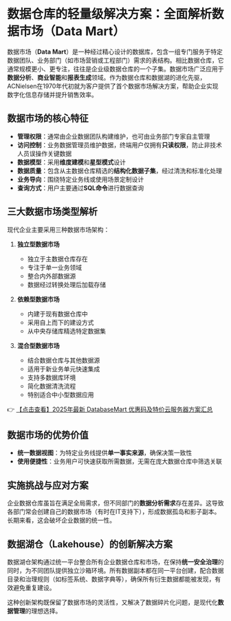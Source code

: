 # 数据仓库的轻量级解决方案：全面解析数据市场（Data Mart）

数据市场（**Data Mart**）是一种经过精心设计的数据库，包含一组专门服务于特定数据团队、业务部门（如市场营销或工程部门）需求的表结构。相比数据仓库，它通常规模更小、更专注，往往是企业级数据仓库的一个子集。数据市场广泛应用于**数据分析**、**商业智能**和**报表生成**领域。作为数据仓库和数据湖的进化先驱，ACNielsen在1970年代初就为客户提供了首个数据市场解决方案，帮助企业实现数字化信息存储并提升销售效率。

## 数据市场的核心特征

- **管理权限**：通常由企业数据团队构建维护，也可由业务部门专家自主管理
- **访问控制**：业务数据管理员维护数据，终端用户仅拥有**只读权限**，防止非技术人员误操作关键数据
- **数据模型**：采用**维度建模**和**星型模式**设计
- **数据质量**：包含从主数据仓库精选的**结构化数据子集**，经过清洗和标准化处理
- **业务导向**：围绕特定业务线或使用场景定制设计
- **查询方式**：用户主要通过**SQL命令**进行数据查询

## 三大数据市场类型解析

现代企业主要采用三种数据市场架构：

1. **独立型数据市场**
   - 独立于主数据仓库存在
   - 专注于单一业务领域
   - 整合内外部数据源
   - 数据经过转换处理后加载存储

2. **依赖型数据市场**
   - 内建于现有数据仓库中
   - 采用自上而下的建设方式
   - 从中央存储库精选特定数据集

3. **混合型数据市场**
   - 结合数据仓库与其他数据源
   - 适用于新业务单元快速集成
   - 支持多数据库环境
   - 简化数据清洗流程
   - 特别适合中小型数据应用

👉 [【点击查看】2025年最新 DatabaseMart 优惠码及特价云服务器方案汇总](https://bit.ly/DatabaseMart)

## 数据市场的优势价值

- **统一数据视图**：为特定业务线提供**单一事实来源**，确保决策一致性
- **使用便捷性**：业务用户可快速获取所需数据，无需在庞大数据仓库中筛选关联

## 实施挑战与应对方案

企业数据仓库虽旨在满足全局需求，但不同部门的**数据分析需求**存在差异。这导致各部门常会创建自己的数据市场（有时在IT支持下），形成数据孤岛和影子副本。长期来看，这会破坏企业数据的统一性。

## 数据湖仓（Lakehouse）的创新解决方案

数据湖仓架构通过统一平台整合所有企业数据仓库和市场，在保持**统一安全治理**的同时，为不同团队提供独立沙箱环境。所有数据副本都在同一平台创建，配合数据目录和治理规则（如标签系统、数据字典等），确保所有衍生数据都能被发现，有效避免重复建设。

这种创新架构既保留了数据市场的灵活性，又解决了数据碎片化问题，是现代化**数据管理**的理想选择。